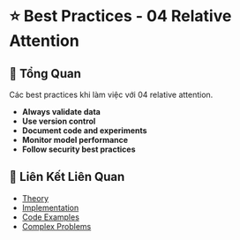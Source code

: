 # ⭐ Best Practices - 04 Relative Attention

## 🎯 Tổng Quan

Các best practices khi làm việc với 04 relative attention.

- **Always validate data**
- **Use version control**
- **Document code and experiments**
- **Monitor model performance**
- **Follow security best practices**

## 🔗 Liên Kết Liên Quan

- [Theory](./THEORY_04_relative_attention.md)
- [Implementation](./IMPLEMENTATION_04_relative_attention.md)
- [Code Examples](./CODE_EXAMPLES_04_relative_attention.md)
- [Complex Problems](./COMPLEX_PROBLEMS.md)
